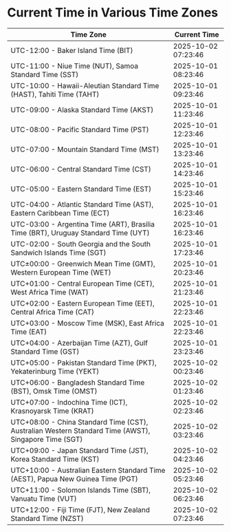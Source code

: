 # Current Time in Various Time Zones

| Time Zone | Current Time |
|-----------|--------------|
| UTC-12:00 - Baker Island Time (BIT) | 2025-10-02 07:23:46 |
| UTC-11:00 - Niue Time (NUT), Samoa Standard Time (SST) | 2025-10-01 08:23:46 |
| UTC-10:00 - Hawaii-Aleutian Standard Time (HAST), Tahiti Time (TAHT) | 2025-10-01 09:23:46 |
| UTC-09:00 - Alaska Standard Time (AKST) | 2025-10-01 11:23:46 |
| UTC-08:00 - Pacific Standard Time (PST) | 2025-10-01 12:23:46 |
| UTC-07:00 - Mountain Standard Time (MST) | 2025-10-01 13:23:46 |
| UTC-06:00 - Central Standard Time (CST) | 2025-10-01 14:23:46 |
| UTC-05:00 - Eastern Standard Time (EST) | 2025-10-01 15:23:46 |
| UTC-04:00 - Atlantic Standard Time (AST), Eastern Caribbean Time (ECT) | 2025-10-01 16:23:46 |
| UTC-03:00 - Argentina Time (ART), Brasília Time (BRT), Uruguay Standard Time (UYT) | 2025-10-01 16:23:46 |
| UTC-02:00 - South Georgia and the South Sandwich Islands Time (SGT) | 2025-10-01 17:23:46 |
| UTC±00:00 - Greenwich Mean Time (GMT), Western European Time (WET) | 2025-10-01 20:23:46 |
| UTC+01:00 - Central European Time (CET), West Africa Time (WAT) | 2025-10-01 21:23:46 |
| UTC+02:00 - Eastern European Time (EET), Central Africa Time (CAT) | 2025-10-01 22:23:46 |
| UTC+03:00 - Moscow Time (MSK), East Africa Time (EAT) | 2025-10-01 22:23:46 |
| UTC+04:00 - Azerbaijan Time (AZT), Gulf Standard Time (GST) | 2025-10-01 23:23:46 |
| UTC+05:00 - Pakistan Standard Time (PKT), Yekaterinburg Time (YEKT) | 2025-10-02 00:23:46 |
| UTC+06:00 - Bangladesh Standard Time (BST), Omsk Time (OMST) | 2025-10-02 01:23:46 |
| UTC+07:00 - Indochina Time (ICT), Krasnoyarsk Time (KRAT) | 2025-10-02 02:23:46 |
| UTC+08:00 - China Standard Time (CST), Australian Western Standard Time (AWST), Singapore Time (SGT) | 2025-10-02 03:23:46 |
| UTC+09:00 - Japan Standard Time (JST), Korea Standard Time (KST) | 2025-10-02 04:23:46 |
| UTC+10:00 - Australian Eastern Standard Time (AEST), Papua New Guinea Time (PGT) | 2025-10-02 05:23:46 |
| UTC+11:00 - Solomon Islands Time (SBT), Vanuatu Time (VUT) | 2025-10-02 06:23:46 |
| UTC+12:00 - Fiji Time (FJT), New Zealand Standard Time (NZST) | 2025-10-02 07:23:46 |
